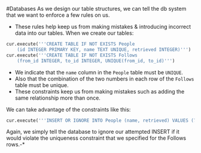 #Databases 
As we design our table structures, we can tell the db system that we want to enforce a few rules on us.
- These rules help keep us from making mistakes & introducing incorrect data into our tables. 
When we create our tables:
```python
cur.execute('''CREATE TABLE IF NOT EXISTS People
    (id INTEGER PRIMARY KEY, name TEXT UNIQUE, retrieved INTEGER)''')
cur.execute('''CREATE TABLE IF NOT EXISTS Follows
    (from_id INTEGER, to_id INTEGER, UNIQUE(from_id, to_id)''')
```
- We indicate that the `name` column in the `People` table must be `UNIQUE`. 
- Also that the combination of the two numbers in each row of the `Follows` table must be unique.
- These constraints keep us from making mistakes such as adding the same relationship more than once.

We can take advantage of the constraints like this:
```python
cur.execute('''INSERT OR IGNORE INTO People (name, retrieved) VALUES (?, 0)''', (friend, ))
```
Again, we simply tell the database to ignore our attempted INSERT if it would
violate the uniqueness constraint that we specified for the Follows rows.-*
